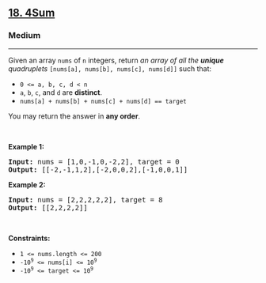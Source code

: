 <h2><a href="https://leetcode.com/problems/4sum/">18. 4Sum</a></h2><h3>Medium</h3><hr><div style="user-select: auto;"><p style="user-select: auto;">Given an array <code style="user-select: auto;">nums</code> of <code style="user-select: auto;">n</code> integers, return <em style="user-select: auto;">an array of all the <strong style="user-select: auto;">unique</strong> quadruplets</em> <code style="user-select: auto;">[nums[a], nums[b], nums[c], nums[d]]</code> such that:</p>

<ul style="user-select: auto;">
	<li style="user-select: auto;"><code style="user-select: auto;">0 &lt;= a, b, c, d&nbsp;&lt; n</code></li>
	<li style="user-select: auto;"><code style="user-select: auto;">a</code>, <code style="user-select: auto;">b</code>, <code style="user-select: auto;">c</code>, and <code style="user-select: auto;">d</code> are <strong style="user-select: auto;">distinct</strong>.</li>
	<li style="user-select: auto;"><code style="user-select: auto;">nums[a] + nums[b] + nums[c] + nums[d] == target</code></li>
</ul>

<p style="user-select: auto;">You may return the answer in <strong style="user-select: auto;">any order</strong>.</p>

<p style="user-select: auto;">&nbsp;</p>
<p style="user-select: auto;"><strong style="user-select: auto;">Example 1:</strong></p>

<pre style="user-select: auto;"><strong style="user-select: auto;">Input:</strong> nums = [1,0,-1,0,-2,2], target = 0
<strong style="user-select: auto;">Output:</strong> [[-2,-1,1,2],[-2,0,0,2],[-1,0,0,1]]
</pre>

<p style="user-select: auto;"><strong style="user-select: auto;">Example 2:</strong></p>

<pre style="user-select: auto;"><strong style="user-select: auto;">Input:</strong> nums = [2,2,2,2,2], target = 8
<strong style="user-select: auto;">Output:</strong> [[2,2,2,2]]
</pre>

<p style="user-select: auto;">&nbsp;</p>
<p style="user-select: auto;"><strong style="user-select: auto;">Constraints:</strong></p>

<ul style="user-select: auto;">
	<li style="user-select: auto;"><code style="user-select: auto;">1 &lt;= nums.length &lt;= 200</code></li>
	<li style="user-select: auto;"><code style="user-select: auto;">-10<sup style="user-select: auto;">9</sup> &lt;= nums[i] &lt;= 10<sup style="user-select: auto;">9</sup></code></li>
	<li style="user-select: auto;"><code style="user-select: auto;">-10<sup style="user-select: auto;">9</sup> &lt;= target &lt;= 10<sup style="user-select: auto;">9</sup></code></li>
</ul>
</div>